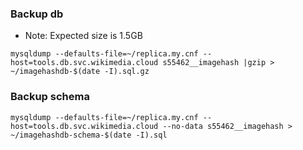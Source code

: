 ### Backup db
- Note: Expected size is 1.5GB
```
mysqldump --defaults-file=~/replica.my.cnf --host=tools.db.svc.wikimedia.cloud s55462__imagehash |gzip > ~/imagehashdb-$(date -I).sql.gz
```

### Backup schema
```
mysqldump --defaults-file=~/replica.my.cnf --host=tools.db.svc.wikimedia.cloud --no-data s55462__imagehash > ~/imagehashdb-schema-$(date -I).sql
```
